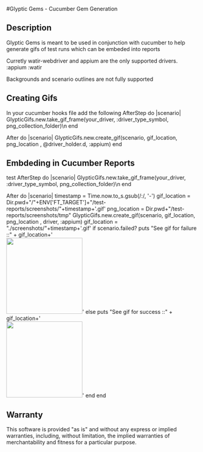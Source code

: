 #Glyptic Gems - Cucumber Gem Generation

## Description

Glyptic Gems is meant to be used in conjunction with cucumber to help generate gifs of test runs which can be embeded into reports

Curretly watir-webdriver and appium are the only supported drivers.
:appium
:watir

Backgrounds and scenario outlines are not fully supported

## Creating Gifs
 
In your cucumber hooks file add the following
  AfterStep do |scenario|
    GlypticGifs.new.take_gif_frame(your_driver, :driver_type_symbol, png_collection_folder)\n
  end

  After do |scenario|
    GlypticGifs.new.create_gif(scenario, gif_location, png_location , @driver_holder.d, :appium)
  end


## Embdeding in Cucumber Reports
test
 AfterStep do |scenario|
   GlypticGifs.new.take_gif_frame(your_driver, :driver_type_symbol, png_collection_folder)\n
 end

 After do |scenario|
  timestamp = Time.now.to_s.gsub(/:/, '-')
  gif_location = Dir.pwd+"/"+ENV['FT_TARGET']+"/test-reports/screenshots/"+timestamp+'.gif'
  png_location = Dir.pwd+"/test-reports/screenshots/tmp"
  GlypticGifs.new.create_gif(scenario, gif_location, png_location , driver, :appium)
  gif_location = "./screenshots/"+timestamp+'.gif'
  if scenario.failed?
      puts "See gif for failure ::" + gif_location+'<br><a href="'+gif_location+'"><img width="200" src="'+gif_location+'"/></a>'
  else
      puts "See gif for success ::" + gif_location+'<br><a href="'+gif_location+'"><img width="200" src="'+gif_location+'"/></a>'
  end
 end
## Warranty

This software is provided "as is" and without any express or implied
warranties, including, without limitation, the implied warranties of
merchantability and fitness for a particular purpose.